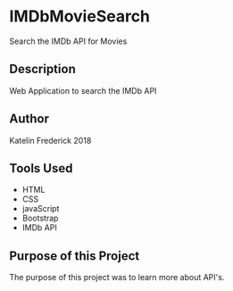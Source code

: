 # IMDbMovieSearch
Search the IMDb API for Movies

## Description

Web Application to search the IMDb API

## Author

Katelin Frederick 2018 

## Tools Used
* HTML
* CSS
* javaScript
* Bootstrap
* IMDb API

## Purpose of this Project
The purpose of this project was to learn more about API's.
